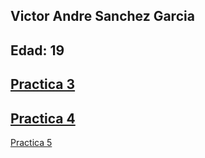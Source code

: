 Victor Andre Sanchez Garcia 
---
Edad: 19
---
[Practica 3](https://victor-sanchez-3010.github.io/WebDev_VictorSanchez/)
---
[Practica 4](https://victor-sanchez-3010.github.io/WebDev_VictorSanchez/practica-4/index.html)
---
[Practica 5](https://victor-sanchez-3010.github.io/WebDev_VictorSanchez/practica-5/index.html)

